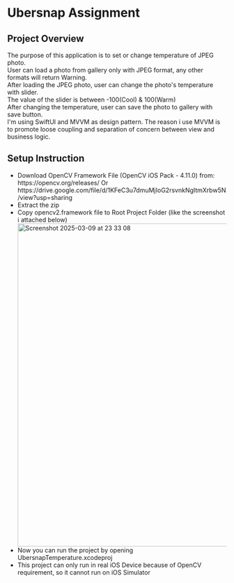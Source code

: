 <h1>Ubersnap Assignment</h1>
<h2>Project Overview</h2>
The purpose of this application is to set or change temperature of JPEG photo.
<br>
User can load a photo from gallery only with JPEG format, any other formats will return Warning.
<br>
After loading the JPEG photo, user can change the photo's temperature with slider.
<br>
The value of the slider is between -100(Cool) & 100(Warm)
<br>
After changing the temperature, user can save the photo to gallery with save button.
<br>
I'm using SwiftUI and MVVM as design pattern. The reason i use MVVM is to promote loose coupling and separation of concern between view and business logic.

<h2>Setup Instruction</h2>

<ul>
  <li>
    Download OpenCV Framework File (OpenCV iOS Pack - 4.11.0) from:
    https://opencv.org/releases/
    Or
    https://drive.google.com/file/d/1KFeC3u7dmuMjIoG2rsvnkNgItmXrbw5N/view?usp=sharing
  </li>
  <li>Extract the zip</li>
  <li>Copy opencv2.framework file to Root Project Folder (like the screenshot i attached below)</li>
  <img width="742" alt="Screenshot 2025-03-09 at 23 33 08" src="https://github.com/user-attachments/assets/95407062-f95d-49c7-862b-29c866151e25" />
  <li>Now you can run the project by opening UbersnapTemperature.xcodeproj</li>
  <li>This project can only run in real iOS Device because of OpenCV requirement, so it cannot run on iOS Simulator</li>
</ul>
